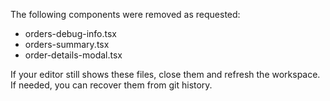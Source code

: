 The following components were removed as requested:

- orders-debug-info.tsx
- orders-summary.tsx
- order-details-modal.tsx

If your editor still shows these files, close them and refresh the workspace. If needed, you can recover them from git history.
